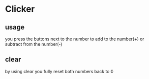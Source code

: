 # Clicker

## usage

you press the buttons next to the number to add to the number(+) or subtract from the number(-)

## clear

by using clear you fully reset both numbers back to 0
